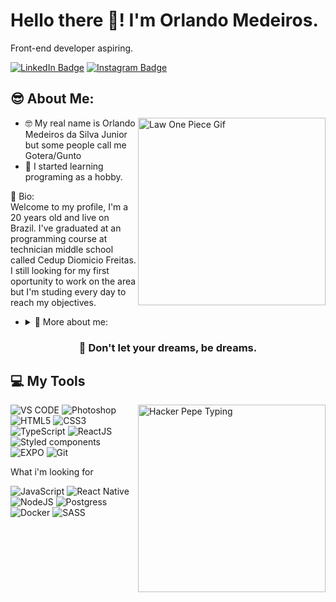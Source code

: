 <h1>
  Hello there 👋! I'm Orlando Medeiros.
</h1>

<div>
Front-end developer aspiring.

<a href="https://www.linkedin.com/in/orlandomedeirosdasilva/" target="_blank" rel="noreferrer"><img src="https://img.shields.io/badge/LinkedIn-0077B5?style=for-the-badge&logo=linkedin&logoColor=white" alt="LinkedIn Badge"></a> 
<a href="https://www.instagram.com/uorlandomedeiross/" target="_blank" rel="noreferrer"><img src="https://img.shields.io/badge/Instagram-E4405F?style=for-the-badge&logo=instagram&logoColor=white" alt="Instagram Badge"></a>
</div>


<h2>
  😎 About Me:
</h2>
<img align="right" src="https://media.tenor.com/uSjRkR3fjbYAAAAC/heart-pirates.gif" width="300" alt="Law One Piece Gif"/>
<ul>
  <li>
   🤓 My real name is Orlando Medeiros da Silva Junior but some people call me Gotera/Gunto
  </li>
  <li>
   📕 I started learning programing as a hobby.
  </li>
</ul>
<p>
🎈 Bio: </br>
Welcome to my profile, I'm a 20 years old and live on Brazil. I've graduated at an programming course at technician middle school called Cedup Diomicio Freitas. I still looking for my first oportunity to work on the area but I'm studing every day to reach my objectives.
</p>
<ul>
  <li>
<details>
<summary>
🧐 More about me:
</summary>
<details>
<summary>
🎮 Games i love:
</summary>
  - 🥇 The Witcher </br>
  - 🥈 Elden Ring </br>
  - 🥉 Days Gone </br>
</details>
  
<details>
<summary>
🎊 I also:
</summary>
    - 🏮 Watch Animes </br>
    - 🎧 Hear some musics  </br>
    - 🎞 Love movies and series </br>
</details>
  
</details>
    
  </li>
</ul>

 
  <h3 align="center">
   🚀 Don't let your dreams, be dreams.
  </h3>

## 💻 My Tools
<img align="right" src="https://media.tenor.com/mAlJkmN3TEcAAAAj/hackerman-emote.gif" width="300" alt="Hacker Pepe Typing"/>

![VS CODE](https://img.shields.io/badge/Visual_Studio_Code-0078D4?style=for-the-badge&logo=visual%20studio%20code&logoColor=white")
![Photoshop](https://img.shields.io/badge/Adobe-Photoshop-31A8FF?style=for-the-badge&logo=Adobe-Photoshop&labelColor=0a446b&logoWidth=15")
![HTML5](https://img.shields.io/badge/html5-%23E34F26.svg?style=for-the-badge&logo=html5&logoColor=white)
![CSS3](https://img.shields.io/badge/css3-%231572B6.svg?style=for-the-badge&logo=css3&logoColor=white)
![TypeScript](https://img.shields.io/badge/typescript-6DA55F?style=for-the-badge&logo=typescript&logoColor=white&color=3179C7)
![ReactJS](https://img.shields.io/badge/react-C.svg?style=for-the-badge&logo=react&color=282C34)
![Styled components](https://img.shields.io/badge/styled--components-DB7093?style=for-the-badge&logo=styled-components&logoColor=white")
![EXPO](https://img.shields.io/badge/expo-1C1E24?style=for-the-badge&logo=expo&logoColor=#D04A37")
![Git](https://img.shields.io/badge/git%20-%23F05033.svg?&style=for-the-badge&logo=git&logoColor=white")

<div>
What i'm looking for

![JavaScript](https://img.shields.io/badge/javascript-000?style=for-the-badge&logo=javascript&logoColor=333333&color=F7E018)
![React Native](https://img.shields.io/badge/react%20native-000?style=for-the-badge&logo=react&logoColor=white&color=61dafb)
![NodeJS](https://img.shields.io/badge/node.js%20-%2343853D.svg?&style=for-the-badge&logo=node.js&logoColor=white")
![Postgress](https://img.shields.io/badge/postgres-%23316192.svg?style=for-the-badge&logo=postgresql&logoColor=white")
![Docker](https://img.shields.io/badge/docker-%230db7ed.svg?style=for-the-badge&logo=docker&logoColor=white")
![SASS](https://img.shields.io/badge/SASS%20-hotpink.svg?&style=for-the-badge&logo=SASS&logoColor=white")
</div>

